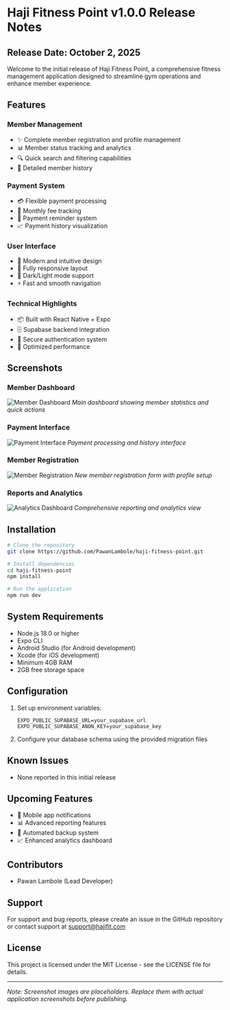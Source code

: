 # Haji Fitness Point v1.0.0 Release Notes

## Release Date: October 2, 2025

Welcome to the initial release of Haji Fitness Point, a comprehensive fitness management application designed to streamline gym operations and enhance member experience.

## Features

### Member Management
- ✨ Complete member registration and profile management
- 📊 Member status tracking and analytics
- 🔍 Quick search and filtering capabilities
- 📝 Detailed member history

### Payment System
- 💳 Flexible payment processing
- 📅 Monthly fee tracking
- 🔔 Payment reminder system
- 📈 Payment history visualization

### User Interface
- 🎨 Modern and intuitive design
- 📱 Fully responsive layout
- 🌙 Dark/Light mode support
- ⚡ Fast and smooth navigation

### Technical Highlights
- 📦 Built with React Native + Expo
- 🗄️ Supabase backend integration
- 🔐 Secure authentication system
- 🚀 Optimized performance

## Screenshots

### Member Dashboard
![Member Dashboard](screenshots/img1.jpg)
*Main dashboard showing member statistics and quick actions*

### Payment Interface
![Payment Interface](screenshots/img2.jpg)
*Payment processing and history interface*

### Member Registration
![Member Registration](screenshots/img3.jpg)
*New member registration form with profile setup*

### Reports and Analytics
![Analytics Dashboard](screenshots/img4.jpg)
*Comprehensive reporting and analytics view*

## Installation

```bash
# Clone the repository
git clone https://github.com/PawanLambole/haji-fitness-point.git

# Install dependencies
cd haji-fitness-point
npm install

# Run the application
npm run dev
```

## System Requirements

- Node.js 18.0 or higher
- Expo CLI
- Android Studio (for Android development)
- Xcode (for iOS development)
- Minimum 4GB RAM
- 2GB free storage space

## Configuration

1. Set up environment variables:
   ```
   EXPO_PUBLIC_SUPABASE_URL=your_supabase_url
   EXPO_PUBLIC_SUPABASE_ANON_KEY=your_supabase_key
   ```

2. Configure your database schema using the provided migration files

## Known Issues

- None reported in this initial release

## Upcoming Features

- 📱 Mobile app notifications
- 📊 Advanced reporting features
- 🔄 Automated backup system
- 📈 Enhanced analytics dashboard

## Contributors

- Pawan Lambole (Lead Developer)

## Support

For support and bug reports, please create an issue in the GitHub repository or contact support at [support@hajifit.com](mailto:support@hajifit.com)

## License

This project is licensed under the MIT License - see the LICENSE file for details.

---

*Note: Screenshot images are placeholders. Replace them with actual application screenshots before publishing.*
